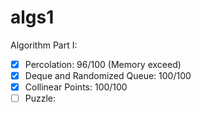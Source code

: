# algs1

Algorithm Part I:

- [x] Percolation: 96/100 (Memory exceed) 
- [x] Deque and Randomized Queue: 100/100
- [x] Collinear Points: 100/100
- [ ] Puzzle: 
